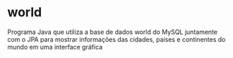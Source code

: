 # world
Programa Java que utiliza a base de dados world do MySQL juntamente com o JPA para mostrar informações das cidades, países e continentes do mundo em uma interface gráfica
